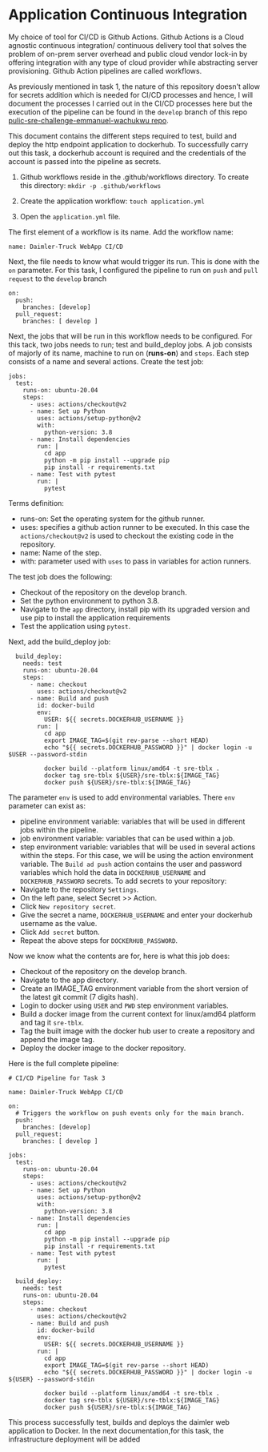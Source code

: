 # Application Continuous Integration

My choice of tool for CI/CD is Github Actions. Github Actions is a Cloud agnostic continuous integration/ continuous delivery tool that solves the problem of on-prem server overhead and public cloud vendor lock-in by offering integration with any type of cloud provider while abstracting server provisioning. Github Action pipelines are called workflows.

As previously mentioned in task 1, the nature of this repository doesn't allow for secrets addition which is needed for CI/CD processes and hence, I will document the processes I carried out in the CI/CD processes here but the execution of the pipeline can be found in the `develop` branch of this repo [pulic-sre-challenge-emmanuel-wachukwu repo](https://github.com/Wach-E/tblx-SRE-Challenge-Emmanuel-Wachukwu/tree/develop).

This document contains the different steps required to test, build and deploy the http endpoint application to dockerhub. To successfully carry out this task, a dockerhub account is required and the credentials of the account is passed into the pipeline as secrets. 

1. Github workflows reside in the .github/workflows directory. To create this directory:
`mkdir -p .github/workflows`

2. Create the application workflow:
`touch application.yml`

3. Open the `application.yml` file.

The first element of a workflow is its name. Add the workflow name:
```
name: Daimler-Truck WebApp CI/CD
```
Next, the file needs to know what would trigger its run. This is done with the `on` parameter. For this task, I configured the pipeline to run on `push` and `pull request` to the `develop` branch
```
on:
  push:
    branches: [develop]
  pull_request:
    branches: [ develop ]
```
Next, the jobs that will be run in this workflow needs to be configured. For this tack, two jobs needs to run; test and build_deploy jobs. A job consists of majorly of its name, machine to run on (**runs-on**) and `steps`. Each step consists of a name and several actions. Create the test job:
```
jobs:
  test:
    runs-on: ubuntu-20.04
    steps:
      - uses: actions/checkout@v2
      - name: Set up Python
        uses: actions/setup-python@v2
        with:
          python-version: 3.8
      - name: Install dependencies
        run: |
          cd app
          python -m pip install --upgrade pip
          pip install -r requirements.txt
      - name: Test with pytest
        run: |
          pytest

```
Terms definition:
- runs-on: Set the operating system for the github runner.
- uses: specifies a github action runner to be executed. In this case the `actions/checkout@v2` is used to checkout the existing code in the repository.
- name: Name of the step.
- with: parameter used with `uses` to pass in variables for action runners.

The test job does the following:
- Checkout of the repository on the develop branch.
- Set the python environment to python 3.8.
- Navigate to the `app` directory, install pip with its upgraded version and use pip to install the application requirements
- Test the application using `pytest`.

Next, add the build_deploy job:
```
  build_deploy:
    needs: test
    runs-on: ubuntu-20.04
    steps:
      - name: checkout
        uses: actions/checkout@v2
      - name: Build and push
        id: docker-build
        env:
          USER: ${{ secrets.DOCKERHUB_USERNAME }}
        run: |
          cd app
          export IMAGE_TAG=$(git rev-parse --short HEAD)
          echo "${{ secrets.DOCKERHUB_PASSWORD }}" | docker login -u $USER --password-stdin

          docker build --platform linux/amd64 -t sre-tblx .
          docker tag sre-tblx ${USER}/sre-tblx:${IMAGE_TAG}
          docker push ${USER}/sre-tblx:${IMAGE_TAG}

```
The parameter `env` is used to add environmental variables. There `env` parameter can exist as:
- pipeline environment variable: variables that will be used in different jobs within the pipeline.
- job environment variable: variables that can be used within a job.
- step environment variable: variables that will be used in several actions within the steps.
For this case, we will be using the action environment variable. The `Build ad push` action contains the user and password variables which hold the data in `DOCKERHUB_USERNAME` and `DOCKERHUB_PASSWORD` secrets. To add secrets to your repository:
- Navigate to the repository `Settings`.
- On the left pane, select Secret >> Action.
- Click `New repository secret`.
- Give the secret a name, `DOCKERHUB_USERNAME` and enter your dockerhub username as the value.
- Click `Add secret` button.
- Repeat the above steps for `DOCKERHUB_PASSWORD`.


Now we know what the contents are for, here is what this job does:
- Checkout of the repository on the develop branch.
- Navigate to the app directory.
- Create an IMAGE_TAG environment variable from the short version of the latest git commit (7 digits hash).
- Login to docker using `USER` and `PWD` step environment variables.
- Build a docker image from the current context for linux/amd64 platform and tag it `sre-tblx`.
- Tag the built image with the docker hub user to create a repository and append the image tag.
- Deploy the docker image to the docker repository.

Here is the full complete pipeline:

```
# CI/CD Pipeline for Task 3

name: Daimler-Truck WebApp CI/CD

on:
  # Triggers the workflow on push events only for the main branch.
  push:
    branches: [develop]
  pull_request:
    branches: [ develop ]

jobs:
  test:
    runs-on: ubuntu-20.04
    steps:
      - uses: actions/checkout@v2
      - name: Set up Python
        uses: actions/setup-python@v2
        with:
          python-version: 3.8
      - name: Install dependencies
        run: |
          cd app
          python -m pip install --upgrade pip
          pip install -r requirements.txt
      - name: Test with pytest
        run: |
          pytest

  build_deploy:
    needs: test
    runs-on: ubuntu-20.04
    steps:
      - name: checkout
        uses: actions/checkout@v2
      - name: Build and push
        id: docker-build
        env:
          USER: ${{ secrets.DOCKERHUB_USERNAME }}
        run: |
          cd app
          export IMAGE_TAG=$(git rev-parse --short HEAD)
          echo "${{ secrets.DOCKERHUB_PASSWORD }}" | docker login -u ${USER} --password-stdin

          docker build --platform linux/amd64 -t sre-tblx .
          docker tag sre-tblx ${USER}/sre-tblx:${IMAGE_TAG}
          docker push ${USER}/sre-tblx:${IMAGE_TAG}
```

This process successfully test, builds and deploys the daimler web application to Docker. In the next documentation,for this task, the infrastructure deployment will be added



